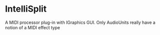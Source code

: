 # IntelliSplit
A MIDI processor plug-in with IGraphics GUI. Only AudioUnits really have a notion of a MIDI effect type
